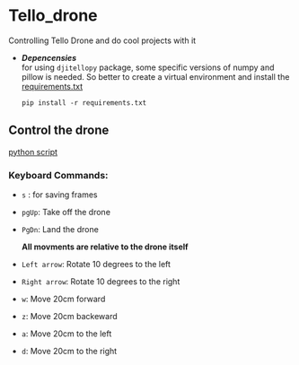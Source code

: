 # Tello_drone
Controlling Tello Drone and do cool projects with it

+ ***Depencensies***\
    for using `djitellopy` package, some specific versions of numpy and pillow is needed. So better to create a virtual environment and install the [requirements.txt](./requirements.txt)

    ```shell
    pip install -r requirements.txt
    ```

## Control the drone

[python script](./src/control_and_capture.py)

### Keyboard Commands:
+ `s` : for saving frames
+ `pgUp`: Take off the drone
+ `PgDn`: Land the drone

    **All movments are relative to the drone itself** 

+ `Left arrow`: Rotate 10 degrees to the left
+ `Right arrow`: Rotate 10 degrees to the right
+ `w`: Move 20cm forward
+ `z`: Move 20cm backeward 
+ `a`: Move 20cm to the left
+ `d`: Move 20cm to the right